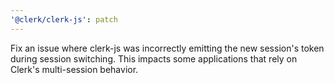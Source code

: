 ```yaml
---
'@clerk/clerk-js': patch
---
```


Fix an issue where clerk-js was incorrectly emitting the new session's token during session switching. This impacts some applications that rely on Clerk's multi-session behavior.
